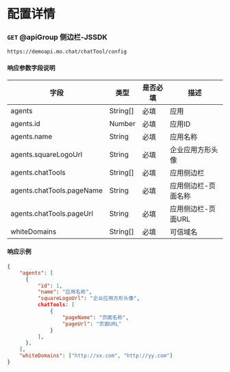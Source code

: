 # 配置详情
### `GET`  @apiGroup 侧边栏-JSSDK
```
https://demoapi.mo.chat/chatTool/config
```


#### 响应参数字段说明

| 字段  | 类型 | 是否必填 | 描述|
| ------------- | ------------- | ------------------ | ------------------ |
| agents  | String[]  | 必填 | 应用 |
| agents.id  | Number  | 必填 | 应用ID |
| agents.name  | String  | 必填 | 应用名称 |
| agents.squareLogoUrl  | String  | 必填 | 企业应用方形头像 |
| agents.chatTools  | String[]  | 必填 | 应用侧边栏 |
| agents.chatTools.pageName  | String  | 必填 | 应用侧边栏-页面名称 |
| agents.chatTools.pageUrl  | String  | 必填 | 应用侧边栏-页面URL |
| whiteDomains  | String[]  | 必填 | 可信域名 |


#### 响应示例

```json
{
    "agents": [
      {
          "id": 1,
          "name": "应用名称",
          "squareLogoUrl": "企业应用方形头像",
          chatTools: [
              {
                  "pageName": "页面名称",
                  "pageUrl": "页面URL"
              }
          ],
      },
    ],
    "whiteDomains": ["http://xx.com", "http://yy.com"]
}
```